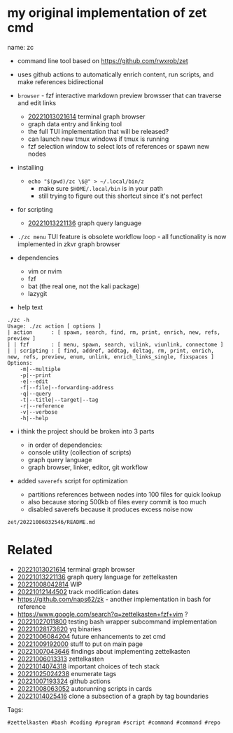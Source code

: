 # my original implementation of zet cmd

name: zc
- command line tool based on <https://github.com/rwxrob/zet>
- uses github actions to automatically enrich content, run scripts, and make references bidirectional
- `browser` - fzf interactive markdown preview browsser that can traverse and edit links
  - [20221013021614](/zet/20221013021614/README.md) terminal graph browser
  - graph data entry and linking tool
  - the full TUI implementation that will be released?
  - can launch new tmux windows if tmux is running
  - fzf selection window to select lots of references or spawn new nodes
- installing
    - `echo "$(pwd)/zc \$@" > ~/.local/bin/z`
      - make sure `$HOME/.local/bin` is in your path
      - still trying to figure out this shortcut since it's not perfect
- for scripting
  - [20221013221136](/zet/20221013221136/README.md) graph query language
- `./zc menu` TUI feature is obsolete workflow loop - all functionality is now implemented in zkvr graph browser

- dependencies
  - vim or nvim
  - fzf
  - bat (the real one, not the kali package)
  - lazygit

- help text
```
./zc -h
Usage: ./zc action [ options ]
| action      : [ spawn, search, find, rm, print, enrich, new, refs, preview ]
| | fzf       : [ menu, spawn, search, vilink, viunlink, connectome ]
| | scripting : [ find, addref, addtag, deltag, rm, print, enrich, new, refs, preview, enum, unlink, enrich_links_single, fixspaces ]
Options:
    -m|--multiple
    -p|--print
    -e|--edit
    -f|--file|--forwarding-address
    -q|--query
    -t|--title|--target|--tag
    -r|--reference
    -v|--verbose
    -h|--help
```

- i think the project should be broken into 3 parts
  - in order of dependencies:
  - console utility (collection of scripts)
  - graph query language
  - graph browser, linker, editor, git workflow

- added `saverefs` script for optimization
  - partitions references between nodes into 100 files for quick lookup
  - also because storing 500kb of files every commit is too much
  - disabled saverefs because it produces excess noise now

` zet/20221006032546/README.md `

# Related

- [20221013021614](/zet/20221013021614/README.md) terminal graph browser
- [20221013221136](/zet/20221013221136/README.md) graph query language for zettelkasten
- [20221008042814](/zet/20221008042814/README.md) WIP
- [20221012144502](/zet/20221012144502/README.md) track modification dates
- https://github.com/naps62/zk - another implementation in bash for reference
- https://www.google.com/search?q=zettelkasten+fzf+vim ?
- [20221027011800](/zet/20221027011800/README.md) testing bash wrapper subcommand implementation
- [20221028173620](/zet/20221028173620/README.md) yq binaries
- [20221006084204](/zet/20221006084204/README.md) future enhancements to zet cmd
- [20221009192000](/zet/20221009192000/README.md) stuff to put on main page
- [20221007043646](/zet/20221007043646/README.md) findings about implementing zettelkasten
- [20221006013313](/zet/20221006013313/README.md) zettelkasten
- [20221014074318](/zet/20221014074318/README.md) important choices of tech stack
- [20221025024238](/zet/20221025024238/README.md) enumerate tags
- [20221007193324](/zet/20221007193324/README.md) github actions
- [20221008063052](/zet/20221008063052/README.md) autorunning scripts in cards
- [20221014025416](/zet/20221014025416/README.md) clone a subsection of a graph by tag boundaries

Tags:

    #zettelkasten #bash #coding #program #script #command #command #repo
